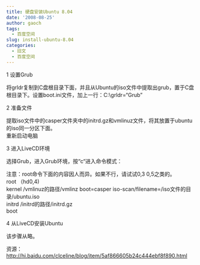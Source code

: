 ```yaml
---
title: 硬盘安装Ubuntu 8.04
date: '2008-08-25'
author: gaoch
tags:
  - 百度空间
slug: install-ubuntu-8.04
categories:
  - 旧文
  - 百度空间
---
```


1 设置Grub  
  
将grldr复制到C盘根目录下面，并且从Ubuntu的iso文件中提取出grub，置于C盘根目录下。设置boot.ini文件，加上一行：C:\\grldr=“Grub”  
  
2 准备文件  
  
提取iso文件中的casper文件夹中的initrd.gz和vmlinuz文件，将其放置于ubuntu的iso同一分区下面。  
重新启动电脑  
  
3 进入LiveCD环境  
  
选择Grub，进入Grub环境，按“c“进入命令模式：  
  
注意：root命令下面的内容因人而异。如果不行，请试试0,3 0,5之类的。  
root （hd0,4)  
kernel /vmlinuz的路径/vmlinz boot=casper
iso-scan/filename=/iso文件的目录/ubuntu.iso  
initrd /initrd的路径/initrd.gz  
boot  
  
4 从LiveCD安装Ubuntu  
  
该步骤从略。  
  
资源：http://hi.baidu.com/clceline/blog/item/5af866605b24c444ebf8f890.html  
